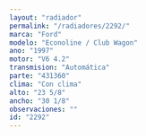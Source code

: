 ```yaml
---
layout: "radiador"
permalink: "/radiadores/2292/"
marca: "Ford"
modelo: "Econoline / Club Wagon"
ano: "1997"
motor: "V6 4.2"
transmision: "Automática"
parte: "431360"
clima: "Con clima"
alto: "23 5/8"
ancho: "30 1/8"
observaciones: ""
id: "2292"
---
```


